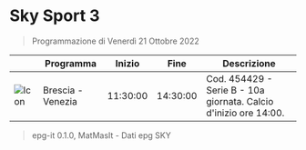 # Sky Sport 3
> Programmazione di Venerdì 21 Ottobre 2022

||Programma|Inizio|Fine|Descrizione|
|---|---|---|---|---|
|![Icon](https://guidatv.sky.it/uuid/55ae700b-87b3-4ae9-b573-5fc855d6a77e/cover?md5ChecksumParam=1cec5b8269690d17d6f7be385f188342)|Brescia - Venezia|11:30:00|14:30:00|Cod. 454429 - Serie B - 10a giornata. Calcio d&#039;inizio ore 14:00.



 > epg-it 0.1.0, MatMasIt - Dati epg SKY